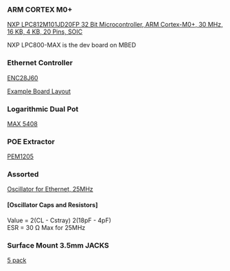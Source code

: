 ### ARM CORTEX M0+
[NXP  LPC812M101JD20FP  32 Bit Microcontroller, ARM Cortex-M0+, 30 MHz, 16 KB, 4 KB, 20 Pins, SOIC](http://uk.farnell.com/nxp/lpc812m101jd20fp/mcu-32bit-cortex-m0-30mhz-soic/dp/2295531)

NXP LPC800-MAX is the dev board on MBED

### Ethernet Controller
[ENC28J60](http://onecall.farnell.com/microchip/enc28j60-i-so/ethernet-controller-w-spi-28soic/dp/1564401)

[Example Board Layout](https://www.digikey.com/reference-designs/en/wired-communication/interface-solutions/930)

### Logarithmic Dual Pot

[MAX 5408](http://datasheets.maximintegrated.com/en/ds/MAX5408-MAX5411.pdf)

### POE Extractor

[PEM1205](http://uk.farnell.com/infomart-it-solutions/pem1205/module-poe-802-3af-5v-12-95w/dp/1902521)

### Assorted

[Oscillator for Ethernet, 25MHz](http://uk.farnell.com/txc/9c-25-000maaj-t/xtal-25-000mhz-18pf-smd-hc-49s/dp/1842313)

#### [Oscillator Caps and Resistors]

Value = 2(CL - Cstray)    2(18pF - 4pF)  
ESR = 30 Ω Max for 25MHz

### Surface Mount 3.5mm JACKS

[5 pack](http://onecall.farnell.com/multicomp/mj4435-r/socket-3-5mm-jack-smd-3pole/dp/1638670?MER=sy-me-pd-mi-alte)

